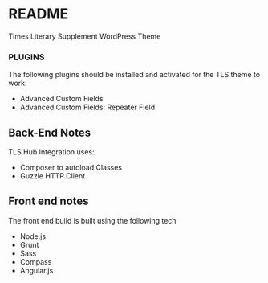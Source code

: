 # README #

Times Literary Supplement WordPress Theme

### PLUGINS ###

The following plugins should be installed and activated for the TLS theme to work:

- Advanced Custom Fields
- Advanced Custom Fields: Repeater Field

## Back-End Notes
TLS Hub Integration uses:

 - Composer to autoload Classes
 - Guzzle HTTP Client


## Front end notes

The front end build is built using the following tech

- Node.js 
- Grunt
- Sass
- Compass
- Angular.js